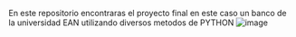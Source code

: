 En este repositorio encontraras el proyecto final en este caso un banco de la universidad EAN utilizando diversos metodos de PYTHON
![image](https://user-images.githubusercontent.com/87994593/133962874-1d143e02-f061-4504-9165-e446ee0de898.png)

